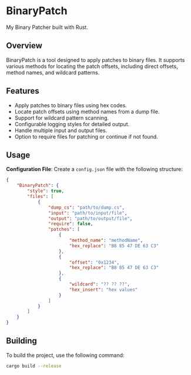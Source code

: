 # BinaryPatch
My Binary Patcher built with Rust.

## Overview
BinaryPatch is a tool designed to apply patches to binary files. It supports various methods for locating the patch offsets, including direct offsets, method names, and wildcard patterns.

## Features
- Apply patches to binary files using hex codes.
- Locate patch offsets using method names from a dump file.
- Support for wildcard pattern scanning.
- Configurable logging styles for detailed output.
- Handle multiple input and output files.
- Option to require files for patching or continue if not found.

## Usage
**Configuration File**: Create a `config.json` file with the following structure:
```json
{
    "BinaryPatch": {
        "style": true,
        "files": [
            {
                "dump_cs": "path/to/dump.cs",
                "input": "path/to/input/file",
                "output": "path/to/output/file",
                "require": false,
                "patches": [
                    {
                        "method_name": "methodName",
                        "hex_replace": "B8 85 47 DE 63 C3"
                    },
                    {
                        "offset": "0x1234",
                        "hex_replace": "B8 85 47 DE 63 C3"
                    },
                    {
                        "wildcard": "?? ?? ??",
                        "hex_insert": "hex values"
                    }
                ]
            }
        ]
    }
}
```
## Building
To build the project, use the following command:
```sh
cargo build --release
```

